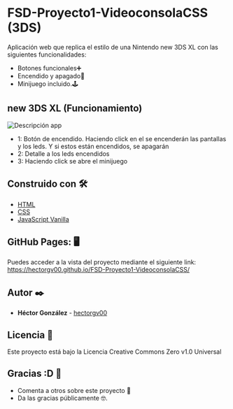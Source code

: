 # FSD-Proyecto1-VideoconsolaCSS (3DS)



Aplicación web que replica el estilo de una Nintendo new 3DS XL con las siguientes funcionalidades:
- Botones funcionales➕
- Encendido y apagado🎇
- Minijuego incluido.🕹


## new 3DS XL (Funcionamiento)

![Descripción app](https://i.postimg.cc/65b5p8rc/para-Readme.jpg)


- 1: Botón de encendido. Haciendo click en el se encenderán las pantallas y los leds. Y si estos están encendidos, se apagarán
- 2: Detalle a los leds encendidos
- 3: Haciendo click se abre el minijuego

## Construido con 🛠️


* [HTML](https://developer.mozilla.org/es/docs/Web/HTML) 
* [CSS](https://developer.mozilla.org/es/docs/Web/CSS) 
* [JavaScript Vanilla](https://developer.mozilla.org/es/docs/Web/JavaScript) 

## GitHub Pages: 🖥

Puedes acceder a la vista del proyecto mediante el siguiente link: https://hectorgv00.github.io/FSD-Proyecto1-VideoconsolaCSS/

## Autor ✒️


* **Héctor González** - [hectorgv00](https://github.com/hectorgv00)

## Licencia 📄

Este proyecto está bajo la Licencia Creative Commons Zero v1.0 Universal

## Gracias :D 🎁

* Comenta a otros sobre este proyecto 📢
* Da las gracias públicamente 🤓.
